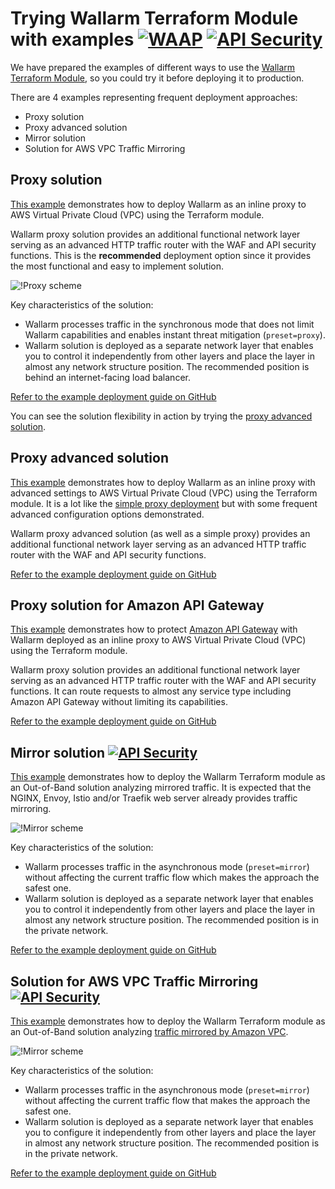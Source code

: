 # Trying Wallarm Terraform Module with examples [![WAAP](../../../../images/tags/waap.svg)](../../../../about-wallarm/subscription-plans.md) [![API Security](../../../../images/tags/api-security.svg)](../../../../about-wallarm/subscription-plans.md)

We have prepared the examples of different ways to use the [Wallarm Terraform Module](https://registry.terraform.io/modules/wallarm/wallarm/aws/), so you could try it before deploying it to production.

There are 4 examples representing frequent deployment approaches:

* Proxy solution
* Proxy advanced solution
* Mirror solution
* Solution for AWS VPC Traffic Mirroring

## Proxy solution

[This example](https://github.com/wallarm/terraform-aws-wallarm/tree/main/examples/proxy) demonstrates how to deploy Wallarm as an inline proxy to AWS Virtual Private Cloud (VPC) using the Terraform module.

Wallarm proxy solution provides an additional functional network layer serving as an advanced HTTP traffic router with the WAF and API security functions. This is the **recommended** deployment option since it provides the most functional and easy to implement solution.

![!Proxy scheme](../../../../images/waf-installation/aws/terraform/wallarm-as-proxy.png)

Key characteristics of the solution:

* Wallarm processes traffic in the synchronous mode that does not limit Wallarm capabilities and enables instant threat mitigation (`preset=proxy`).
* Wallarm solution is deployed as a separate network layer that enables you to control it independently from other layers and place the layer in almost any network structure position. The recommended position is behind an internet-facing load balancer.

[Refer to the example deployment guide on GitHub](https://github.com/wallarm/terraform-aws-wallarm/tree/main/examples/proxy)

You can see the solution flexibility in action by trying the [proxy advanced solution](#proxy-advanced-solution).

## Proxy advanced solution

[This example](https://github.com/wallarm/terraform-aws-wallarm/tree/main/examples/advanced) demonstrates how to deploy Wallarm as an inline proxy with advanced settings to AWS Virtual Private Cloud (VPC) using the Terraform module. It is a lot like the [simple proxy deployment](#proxy-solution) but with some frequent advanced configuration options demonstrated.

Wallarm proxy advanced solution (as well as a simple proxy) provides an additional functional network layer serving as an advanced HTTP traffic router with the WAF and API security functions.

[Refer to the example deployment guide on GitHub](https://github.com/wallarm/terraform-aws-wallarm/tree/main/examples/advanced)

## Proxy solution for Amazon API Gateway

[This example](https://github.com/wallarm/terraform-aws-wallarm/tree/main/examples/apigateway) demonstrates how to protect [Amazon API Gateway](https://aws.amazon.com/api-gateway/) with Wallarm deployed as an inline proxy to AWS Virtual Private Cloud (VPC) using the Terraform module.

Wallarm proxy solution provides an additional functional network layer serving as an advanced HTTP traffic router with the WAF and API security functions. It can route requests to almost any service type including Amazon API Gateway without limiting its capabilities.

[Refer to the example deployment guide on GitHub](https://github.com/wallarm/terraform-aws-wallarm/tree/main/examples/apigateway)

## Mirror solution [![API Security](../../../../images/tags/api-security.svg)](../../../../about-wallarm/subscription-plans.md)

[This example](https://github.com/wallarm/terraform-aws-wallarm/tree/main/examples/mirror) demonstrates how to deploy the Wallarm Terraform module as an Out-of-Band solution analyzing mirrored traffic. It is expected that the NGINX, Envoy, Istio and/or Traefik web server already provides traffic mirroring.

![!Mirror scheme](../../../../images/waf-installation/aws/terraform/wallarm-for-mirrored-traffic.png)

Key characteristics of the solution:

* Wallarm processes traffic in the asynchronous mode (`preset=mirror`) without affecting the current traffic flow which makes the approach the safest one.
* Wallarm solution is deployed as a separate network layer that enables you to control it independently from other layers and place the layer in almost any network structure position. The recommended position is in the private network.

[Refer to the example deployment guide on GitHub](https://github.com/wallarm/terraform-aws-wallarm/tree/main/examples/mirror)

## Solution for AWS VPC Traffic Mirroring [![API Security](../../../../images/tags/api-security.svg)](../../../../about-wallarm/subscription-plans.md)

[This example](https://github.com/wallarm/terraform-aws-wallarm/tree/main/examples/vpc-mirror) demonstrates how to deploy the Wallarm Terraform module as an Out-of-Band solution analyzing [traffic mirrored by Amazon VPC](https://docs.aws.amazon.com/vpc/latest/mirroring/what-is-traffic-mirroring.html).

![!Mirror scheme](../../../../images/waf-installation/aws/terraform/wallarm-for-traffic-mirrored-by-vpc.png)

Key characteristics of the solution:

* Wallarm processes traffic in the asynchronous mode (`preset=mirror`) without affecting the current traffic flow that makes the approach the safest one.
* Wallarm solution is deployed as a separate network layer that enables you to configure it independently from other layers and place the layer in almost any network structure position. The recommended position is in the private network.

[Refer to the example deployment guide on GitHub](https://github.com/wallarm/terraform-aws-wallarm/tree/main/examples/vpc-mirror)
